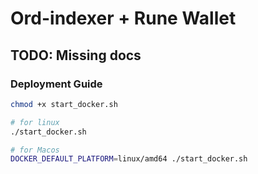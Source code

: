 # Ord-indexer + Rune Wallet

## TODO: Missing docs

### Deployment Guide

```bash
chmod +x start_docker.sh

# for linux
./start_docker.sh

# for Macos
DOCKER_DEFAULT_PLATFORM=linux/amd64 ./start_docker.sh
```
